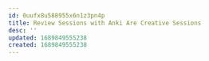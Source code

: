 ```yaml
---
id: 0uufx8u588955x6n1z3pn4p
title: Review Sessions with Anki Are Creative Sessions
desc: ''
updated: 1689849555238
created: 1689849555238
---
```

